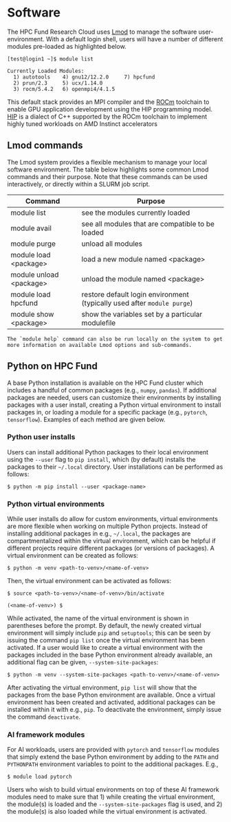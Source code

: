 # Software

The HPC Fund Research Cloud uses [Lmod](https://github.com/TACC/Lmod) to manage the software user-environment.  With a default login shell, users will have a number of different modules pre-loaded as highlighted below. 

```
[test@login1 ~]$ module list

Currently Loaded Modules:
  1) autotools    4) gnu12/12.2.0     7) hpcfund
  2) prun/2.3     5) ucx/1.14.0
  3) rocm/5.4.2   6) openmpi4/4.1.5
```
This default stack provides an MPI compiler and the [ROCm](https://www.amd.com/en/graphics/servers-solutions-rocm) toolchain to enable GPU application development using the HIP programming model. [HIP](https://docs.amd.com/bundle/HIP-Programming-Guide-v5.4/page/Introduction_to_HIP_Programming_Guide.html) is a  dialect of C++ supported by the ROCm toolchain to implement highly tuned workloads on AMD Instinct accelerators 

## Lmod commands 

The Lmod system provides a flexible mechanism to manage your local software environment. The table below highlights some common Lmod commands and their purpose. Note that these commands can be used interactively, or directly within a SLURM job script.

| Command | Purpose |
| ------- | ------- |
| module list  | see the modules currently loaded|
| module avail | see all modules that are compatible to be loaded |
| module purge  | unload all modules |
| module load \<package\> | load a new module named \<package\> |
| module unload \<package\> | unload the module named \<package\> |
| module load hpcfund   | restore default login environment (typically used after `module purge`) |
| module show \<package\> | show the variables set by a particular modulefile |

```{tip}
The `module help` command can also be run locally on the system to get more information on available Lmod options and sub-commands.
```

## Python on HPC Fund

A base Python installation is available on the HPC Fund cluster which includes a handful of common packages (e.g., `numpy`, `pandas`). If additional packages are needed, users can customize their environments by installing packages with a user install, creating a Python virtual environment to install packages in, or loading a module for a specific package (e.g., `pytorch`, `tensorflow`). Examples of each method are given below.

### Python user installs

Users can install additional Python packages to their local environment using the `--user` flag to `pip install`, which (by default) installs the packages to their `~/.local` directory. User installations can be performed as follows:

```
$ python -m pip install --user <package-name>
```

### Python virtual environments

While user installs do allow for custom environments, virtual environments are more flexible when working on multiple Python projects. Instead of installing additional packages in e.g., `~/.local`, the packages are compartmentalized within the virtual environment, which can be helpful if different projects require different packages (or versions of packages). A virtual environment can be created as follows:

```
$ python -m venv <path-to-venv>/<name-of-venv>
```

Then, the virtual environment can be activated as follows:

```
$ source <path-to-venv>/<name-of-venv>/bin/activate

(<name-of-venv>) $
```

While activated, the name of the virtual environment is shown in parentheses before the prompt. By default, the newly created virtual environment will simply include `pip` and `setuptools`; this can be seen by issuing the command `pip list` once the virtual environment has been activated. If a user would like to create a virtual environment with the packages included in the base Python environment already available, an additional flag can be given, `--system-site-packages`:

```
$ python -m venv --system-site-packages <path-to-venv>/<name-of-venv>
```

After activating the virtual environment, `pip list` will show that the packages from the base Python environment are available. Once a virtual environment has been created and activated, additional packages can be installed within it with e.g., `pip`. To deactivate the environment, simply issue the command `deactivate`.

### AI framework modules

For AI workloads, users are provided with `pytorch` and `tensorflow` modules that simply extend the base Python environment by adding to the `PATH` and `PYTHONPATH` environment variables to point to the additional packages. E.g., 

```
$ module load pytorch
```

Users who wish to build virtual environments on top of these AI framework modules need to make sure that 1) while creating the virtual environment, the module(s) is loaded and the `--system-site-packages` flag is used, and 2) the module(s) is also loaded while the virtual environment is activated. 


